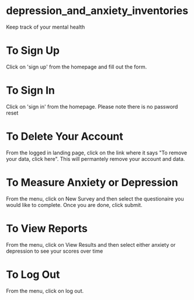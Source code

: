 # depression_and_anxiety_inventories
Keep track of your mental health

# To Sign Up
Click on 'sign up' from the homepage and fill out the form.

# To Sign In
Click on 'sign in' from the homepage. Please note there is no password reset

# To Delete Your Account
From the logged in landing page, click on the link where it says "To remove your data, click here". This will permantely remove your account and data.

# To Measure Anxiety or Depression
From the menu, click on New Survey and then select the questionaire you would like to complete. Once you are done, click submit.

# To View Reports
From the menu, click on View Results and then select either anxiety or depression to see your scores over time

# To Log Out
From the menu, click on log out. 

